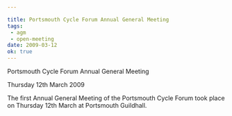 ```yaml
---

title: Portsmouth Cycle Forum Annual General Meeting
tags:
 - agm
 - open-meeting
date: 2009-03-12
ok: true
---
```


Portsmouth Cycle Forum Annual General Meeting

Thursday 12th March 2009

The first Annual General Meeting of the Portsmouth Cycle Forum took place on Thursday 12th March at Portsmouth Guildhall.
